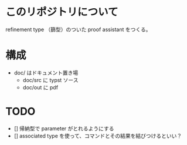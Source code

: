 # このリポジトリについて
refinement type （篩型）のついた proof assistant をつくる。

# 構成
- doc/ はドキュメント置き場
    - doc/src に typst ソース
    - doc/out に pdf 

# TODO
- [] 帰納型で parameter がとれるようにする
- [] associated type を使って、コマンドとその結果を結びつけるといい？
